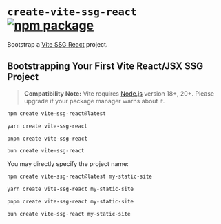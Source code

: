# `create-vite-ssg-react` <a href="https://npmjs.com/package/create-vite-ssg-react"><img src="https://img.shields.io/npm/v/create-vite-ssg-react" alt="npm package"></a>

Bootstrap a [Vite SSG React](https://www.npmjs.com/package/vite-ssg-react) project.

## Bootstrapping Your First Vite React/JSX SSG Project

> **Compatibility Note:**
> Vite requires [Node.js](https://nodejs.org/en/) version 18+, 20+. Please upgrade if your package manager warns about it.

```bash
npm create vite-ssg-react@latest
```

```bash
yarn create vite-ssg-react
```

```bash
pnpm create vite-ssg-react
```

```bash
bun create vite-ssg-react
```

You may directly specify the project name:

```bash
npm create vite-ssg-react@latest my-static-site
```

```bash
yarn create vite-ssg-react my-static-site
```

```bash
pnpm create vite-ssg-react my-static-site
```

```bash
bun create vite-ssg-react my-static-site
```
